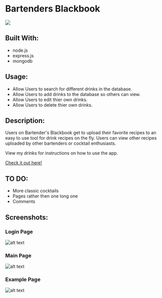 # Bartenders Blackbook
<img src="https://travis-ci.org/KKJZ/Bartenders_Blackbooks.svg?branch=master">
<h2>Built With:</h2>
<ul>
  <li>node.js</li>
  <li>express.js</li>
  <li>mongodb</li>
</ul>
<h2>Usage:</h2>
<ul>
  <li>Allow Users to search for different drinks in the database.</li>
  <li>Allow Users to add drinks to the database so others can view.</li>
  <li>Allow Users to edit thier own drinks.</li>
  <li>Allow Users to delete thier own drinks.</li>
</ul>
<h2>Description:</h2>
<p>Users on Bartender's Blackbook get to upload their favorite recipes to an easy to use tool for drink recipes on the fly.  Users can view other recipes uploaded by other bartenders or cocktail enthusiasts.</p> 
<p>View my drinks for instructions on how to use the app.</p>
<a href="https://kkjz.github.io/Bartenders_Blackbooks/Public/Landing.html" target="_blank">Check it out here!</a>

<h2>TO DO:</h2>
<ul>
  <li>More classic cocktails</li>
  <li>Pages rather then one long one</li>
  <li>Comments</li>
</ul>

<h2>Screenshots:</h2>
<h3>Login Page</h3>

![alt text](https://i.imgur.com/jp80VAi.jpg "Login Page")
<h3>Main Page</h3>

![alt text](https://i.imgur.com/eOvJwUr.jpg "Main Page")
<h3>Example Page</h3>

![alt text](https://i.imgur.com/GpRodXV.jpg "Example Page")
